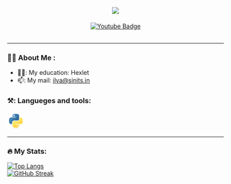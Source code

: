 

<div id="header" align="center">
    <img src='https://media.giphy.com/media/c0Jwn0I22a3XHgPaft/giphy.gif' width="100"/>
</div>

<br>

<div id="badges" align='center'>
  <a href="https://t.me/Dippa">
    <img src="https://img.shields.io/badge/Telegram-blue?style=for-the-badge&logo=telegram&logoColor=white" alt="Youtube Badge"/>
  </a>
</div>

<div align='center'>
    <img src="https://komarev.com/ghpvc/?username=IXIIIK&style=flat-square&color=blue" alt=""/>
</div>

---
### :man_technologist: About Me :

- 👨‍🎓: My education: Hexlet
- 📫: My mail: ilya@sinits.in

### ⚒️: Langueges and tools:
<div>
    <img src="https://github.com/devicons/devicon/blob/master/icons/python/python-original.svg" title="React" alt="React" width="40" height="40"/>&nbsp;
</div>

---
### :fire: My Stats:

[![Top Langs](https://github-readme-stats.vercel.app/api/top-langs/?username=IXIIIK&layout=compact&theme=vision-friendly-dark)](https://github.com/anuraghazra/github-readme-stats)
<br>
[![GitHub Streak](http://github-readme-streak-stats.herokuapp.com?user=IXIIIK&theme=dark&background=000000)](https://git.io/streak-stats)
